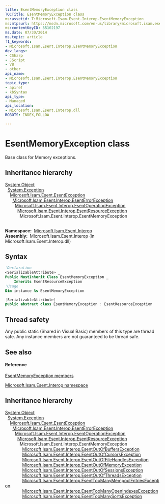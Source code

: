```yaml
---
title: EsentMemoryException class
TOCTitle: EsentMemoryException class
ms:assetid: T:Microsoft.Isam.Esent.Interop.EsentMemoryException
ms:mtpsurl: https://msdn.microsoft.com/en-us/library/microsoft.isam.esent.interop.esentmemoryexception(v=EXCHG.10)
ms:contentKeyID: 55102197
ms.date: 07/30/2014
ms.topic: article
f1_keywords:
- Microsoft.Isam.Esent.Interop.EsentMemoryException
dev_langs:
- CSharp
- JScript
- VB
- other
api_name: 
- Microsoft.Isam.Esent.Interop.EsentMemoryException
topic_type: 
- apiref
- kbSyntax
api_type: 
- Managed
api_location: 
- Microsoft.Isam.Esent.Interop.dll
ROBOTS: INDEX,FOLLOW

---
```


# EsentMemoryException class

Base class for Memory exceptions.

## Inheritance hierarchy

[System.Object](https://docs.microsoft.com/dotnet/api/system.object?redirectedfrom=MSDN)  
  [System.Exception](https://docs.microsoft.com/dotnet/api/system.exception?redirectedfrom=MSDN)  
    [Microsoft.Isam.Esent.EsentException](dn292088\(v=exchg.10\).md)  
      [Microsoft.Isam.Esent.Interop.EsentErrorException](dn274314\(v=exchg.10\).md)  
        [Microsoft.Isam.Esent.Interop.EsentOperationException](dn319727\(v=exchg.10\).md)  
          [Microsoft.Isam.Esent.Interop.EsentResourceException](dn350557\(v=exchg.10\).md)  
            Microsoft.Isam.Esent.Interop.EsentMemoryException  
              

**Namespace:**  [Microsoft.Isam.Esent.Interop](hh596136\(v=exchg.10\).md)  
**Assembly:**  Microsoft.Isam.Esent.Interop (in Microsoft.Isam.Esent.Interop.dll)

## Syntax

``` vb
'Declaration
<SerializableAttribute> _
Public MustInherit Class EsentMemoryException _
    Inherits EsentResourceException
'Usage
Dim instance As EsentMemoryException
```

``` csharp
[SerializableAttribute]
public abstract class EsentMemoryException : EsentResourceException
```

## Thread safety

Any public static (Shared in Visual Basic) members of this type are thread safe. Any instance members are not guaranteed to be thread safe.

## See also

#### Reference

[EsentMemoryException members](dn334695\(v=exchg.10\).md)

[Microsoft.Isam.Esent.Interop namespace](hh596136\(v=exchg.10\).md)

## Inheritance hierarchy

[System.Object](https://docs.microsoft.com/dotnet/api/system.object?redirectedfrom=MSDN)  
  [System.Exception](https://docs.microsoft.com/dotnet/api/system.exception?redirectedfrom=MSDN)  
    [Microsoft.Isam.Esent.EsentException](dn292088\(v=exchg.10\).md)  
      [Microsoft.Isam.Esent.Interop.EsentErrorException](dn274314\(v=exchg.10\).md)  
        [Microsoft.Isam.Esent.Interop.EsentOperationException](dn319727\(v=exchg.10\).md)  
          [Microsoft.Isam.Esent.Interop.EsentResourceException](dn350557\(v=exchg.10\).md)  
            Microsoft.Isam.Esent.Interop.EsentMemoryException  
              [Microsoft.Isam.Esent.Interop.EsentOutOfBuffersException](dn319715\(v=exchg.10\).md)  
              [Microsoft.Isam.Esent.Interop.EsentOutOfCursorsException](dn319764\(v=exchg.10\).md)  
              [Microsoft.Isam.Esent.Interop.EsentOutOfFileHandlesException](dn319728\(v=exchg.10\).md)  
              [Microsoft.Isam.Esent.Interop.EsentOutOfMemoryException](dn319786\(v=exchg.10\).md)  
              [Microsoft.Isam.Esent.Interop.EsentOutOfSessionsException](dn319800\(v=exchg.10\).md)  
              [Microsoft.Isam.Esent.Interop.EsentOutOfThreadsException](dn319762\(v=exchg.10\).md)  
              [Microsoft.Isam.Esent.Interop.EsentTooManyMempoolEntriesException](dn350776\(v=exchg.10\).md)  
              [Microsoft.Isam.Esent.Interop.EsentTooManyOpenIndexesException](dn350784\(v=exchg.10\).md)  
              [Microsoft.Isam.Esent.Interop.EsentTooManySortsException](dn350779\(v=exchg.10\).md)

